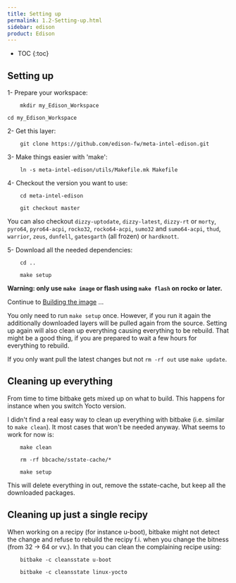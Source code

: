 ```yaml
---
title: Setting up
permalink: 1.2-Setting-up.html
sidebar: edison
product: Edison
---
```

* TOC
{:toc}
## Setting up

1- Prepare your workspace:

        mkdir my_Edison_Workspace
		
	cd my_Edison_Workspace

2- Get this layer:

        git clone https://github.com/edison-fw/meta-intel-edison.git

3- Make things easier with 'make':

        ln -s meta-intel-edison/utils/Makefile.mk Makefile

4- Checkout the version you want to use:

        cd meta-intel-edison

        git checkout master

You can also checkout `dizzy-uptodate`, `dizzy-latest`, `dizzy-rt` or `morty`, `pyro64`, `pyro64-acpi`, `rocko32`, `rocko64-acpi`, `sumo32` and `sumo64-acpi`, `thud`, `warrior`, `zeus`, `dunfell`, `gatesgarth` (all frozen) or `hardknott`.

5- Download all the needed dependencies:

        cd ..

        make setup

**Warning: only use `make image` or flash using `make flash` on rocko or later.**

Continue to [Building the image](2.0-Building-and-installing-the-image.html#building-the-image) ...

You only need to run `make setup` once. However, if you run it again the additionally downloaded layers will be pulled again from the source. Setting up again will also clean up everything causing everything to be rebuild. That might be a good thing, if you are prepared to wait a few hours for everything to rebuild.

If you only want pull the latest changes but not `rm -rf out` use `make update`.

## Cleaning up everything
From time to time bitbake gets mixed up on what to build. This happens for instance when you switch Yocto version. 

I didn't find a real easy way to clean up everything with bitbake (i.e. similar to `make clean`). It most cases that won't be needed anyway. What seems to work for now is:

        make clean

        rm -rf bbcache/sstate-cache/*

        make setup

This will delete everything in out, remove the sstate-cache, but keep all the downloaded packages.

## Cleaning up just a single recipy
When working on a recipy (for instance u-boot), bitbake might not detect the change and refuse to rebuild the recipy f.i. when you change the bitness (from 32 -> 64 or vv.). In that you can clean the complaining recipe using:

        bitbake -c cleansstate u-boot

        bitbake -c cleansstate linux-yocto
